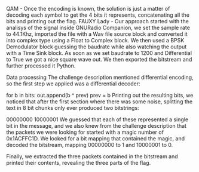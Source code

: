 QAM - Once the encoding is known, the solution is just a matter of decoding each symbol to get the 4 bits it represents, concatenating all the bits and printing out the flag.
FAUXY Lady - Our approach started with the analisys of the signal inside GNURadio Companion, we set the sample rate to 44.1Khz, imported the file with a Wav file source block and converted it into complex type using a Float to Complex block. We then used a BPSK Demodulator block guessing the baudrate while also watching the output with a Time Sink block. As soon as we set baudrate to 1200 and Differential to True we got a nice square wave out. We then exported the bitstream and further processed it Python.

Data processing
The challenge description mentioned differential encoding, so the first step we applied was a differential decoder:

for b in bits:
out.append(b ^ prev)
prev = b
Printing out the resulting bits, we noticed that after the first section where there was some noise, splitting the text in 8 bit chunks only ever produced two bitstrings:

00000000
10000001
We guessed that each of these represented a single bit in the message, and we also knew from the challenge description that the packets we were looking for started with a magic number of 0x1ACFFC1D. We looked for a bit mapping that contained the magic, and decoded the bitstream, mapping 00000000 to 1 and 10000001 to 0.

Finally, we extracted the three packets contained in the bitstream and printed their contents, revealing the three parts of the flag.